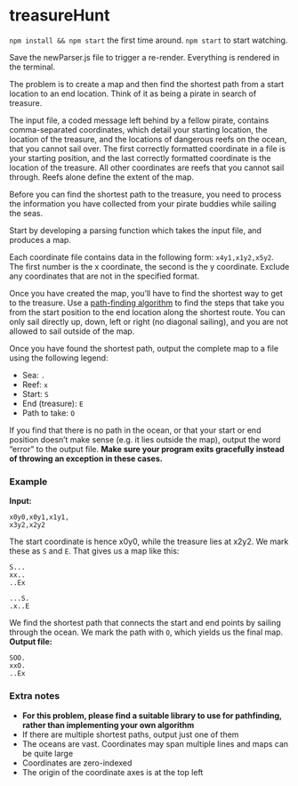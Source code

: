 # treasureHunt

```npm install && npm start``` the first time around.
```npm start``` to start watching.

Save the newParser.js file to trigger a re-render.
Everything is rendered in the terminal.

The problem is to create a map and then find the shortest path from a 
start location to an end location. Think of it as being a pirate in search of 
treasure.

The input file, a coded message left behind by a fellow pirate, contains 
comma-separated coordinates, which detail your starting location, the location 
of the treasure, and the locations of dangerous reefs on the ocean, that you 
cannot sail over. The first correctly formatted coordinate in a file is your 
starting position, and the last correctly formatted coordinate is the location 
of the treasure. All other coordinates are reefs that you cannot sail through. 
Reefs alone define the extent of the map.

Before you can find the shortest path to the treasure, you need to process the 
information you have collected from your pirate buddies while sailing the seas. 

Start by developing a parsing function which takes the input file, and 
produces a map.

Each coordinate file contains data in the following form: `x4y1,x1y2,x5y2`. 
The first number is the x coordinate, the second is the y coordinate. Exclude 
any coordinates that are not in the specified format.

Once you have created the map, you’ll have to find the shortest way to get to 
the treasure. Use a 
[path-finding algorithm](https://en.wikipedia.org/wiki/Pathfinding) to find 
the steps that take you from the start position to the end location along the 
shortest route. You can only sail directly up, down, left or right (no 
diagonal sailing), and you are not allowed to sail outside of the map. 

Once you have found the shortest path, output the complete map to a file using 
the following legend:
- Sea: `.`
- Reef: `x`
- Start: `S`
- End (treasure): `E`
- Path to take: `O`

If you find that there is no path in the ocean, or that your start or end 
position doesn’t make sense (e.g. it lies outside the map), output the word 
“error” to the output file. **Make sure your program exits gracefully instead of throwing an exception in these cases.**

### Example
**Input:**
```
x0y0,x0y1,x1y1,
x3y2,x2y2
```
The start coordinate is hence x0y0, while the treasure lies at x2y2. We mark 
these as `S` and `E`. That gives us a map like this:
```
S...
xx..
..Ex
```

```
...S.
.x..E
```
We find the shortest path that connects the start and end points by sailing 
through the ocean. We mark the path with `O`, which yields us the final map.
**Output file:**
```
SOO.
xxO.
..Ex
```

### Extra notes
- **For this problem, please find a suitable library to use for pathfinding, 
rather than implementing your own algorithm**
- If there are multiple shortest paths, output just one of them
- The oceans are vast. Coordinates may span multiple lines and maps can be 
quite large
- Coordinates are zero-indexed
- The origin of the coordinate axes is at the top left
